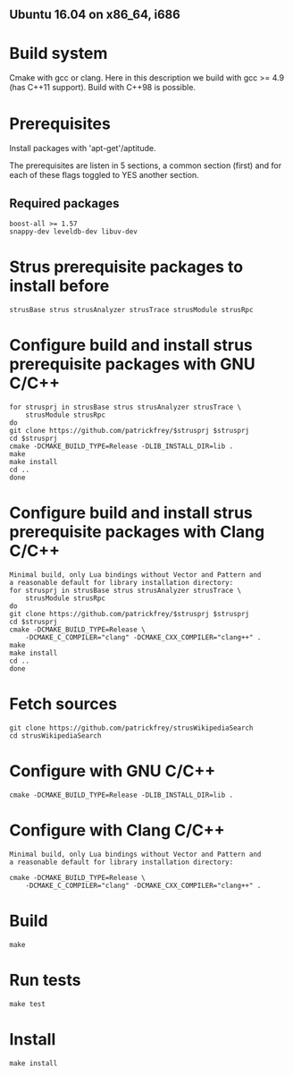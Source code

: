 Ubuntu 16.04 on x86_64, i686
----------------------------

# Build system
Cmake with gcc or clang. Here in this description we build with 
gcc >= 4.9 (has C++11 support). Build with C++98 is possible.

# Prerequisites
Install packages with 'apt-get'/aptitude.

The prerequisites are listen in 5 sections, a common section (first) and for
each of these flags toggled to YES another section.

## Required packages
	boost-all >= 1.57
	snappy-dev leveldb-dev libuv-dev

# Strus prerequisite packages to install before
	strusBase strus strusAnalyzer strusTrace strusModule strusRpc  

# Configure build and install strus prerequisite packages with GNU C/C++
	for strusprj in strusBase strus strusAnalyzer strusTrace \
		strusModule strusRpc
	do
	git clone https://github.com/patrickfrey/$strusprj $strusprj
	cd $strusprj
	cmake -DCMAKE_BUILD_TYPE=Release -DLIB_INSTALL_DIR=lib .
	make
	make install
	cd ..
	done

# Configure build and install strus prerequisite packages with Clang C/C++
	Minimal build, only Lua bindings without Vector and Pattern and
	a reasonable default for library installation directory:
	for strusprj in strusBase strus strusAnalyzer strusTrace \
		strusModule strusRpc
	do
	git clone https://github.com/patrickfrey/$strusprj $strusprj
	cd $strusprj
	cmake -DCMAKE_BUILD_TYPE=Release \
		-DCMAKE_C_COMPILER="clang" -DCMAKE_CXX_COMPILER="clang++" .
	make
	make install
	cd ..
	done

# Fetch sources
	git clone https://github.com/patrickfrey/strusWikipediaSearch
	cd strusWikipediaSearch

# Configure with GNU C/C++
	cmake -DCMAKE_BUILD_TYPE=Release -DLIB_INSTALL_DIR=lib .

# Configure with Clang C/C++
	Minimal build, only Lua bindings without Vector and Pattern and
	a reasonable default for library installation directory:

	cmake -DCMAKE_BUILD_TYPE=Release \
		-DCMAKE_C_COMPILER="clang" -DCMAKE_CXX_COMPILER="clang++" .

# Build
	make

# Run tests
	make test

# Install
	make install

